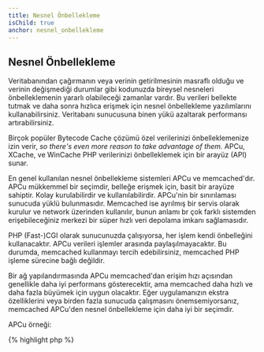```yaml
---
title: Nesnel Önbellekleme
isChild: true
anchor: nesnel_onbellekleme
---
```


## Nesnel Önbellekleme

Veritabanından çağırmanın veya verinin getirilmesinin masraflı olduğu ve verinin değişmediği durumlar gibi kodunuzda
bireysel nesneleri önbelleklemenin yararlı olabileceği zamanlar vardır. Bu verileri bellekte tutmak ve daha sonra
hızlıca erişmek için nesnel önbellekleme yazılımlarını kullanabilirsiniz. Veritabanı sunucusuna binen yükü
azaltarak performansı artırabilirsiniz.

Birçok popüler Bytecode Cache çözümü özel verilerinizi önbelleklemenize izin verir, _so there's even more reason to take
advantage of them._ APCu, XCache, ve WinCache PHP verilerinizi önbelleklemek için bir arayüz (API) sunar.

En genel kullanılan nesnel önbellekleme sistemleri APCu ve memcached'dır. APCu mükkemmel bir seçimdir, belleğe erişmek
için, basit bir arayüze sahiptir. Kolay kurulabilirdir ve kullanılabilirdir. APCu'nin bir sınırılaması sunucuda yüklü
bulunmasıdır. Memcached ise ayrılmış bir servis olarak kurulur ve network üzerinden kullanılır, bunun anlamı br çok
farklı sistemden erişebileceğiniz merkezi bir süper hızlı veri depolama imkanı sağlamasıdır.

PHP (Fast-)CGI olarak sunucunuzda çalışıyorsa, her işlem kendi önbelleğini kullanacaktır. APCu verileri işlemler
arasında paylaşılmayacaktır. Bu durumda, memcached kullanmayı tercih edebilirsiniz, memcached PHP işleme sürecine
bağlı değildir.

Bir ağ yapılandırmasında APCu memcached'dan erişim hızı açısından genellikle daha iyi performans gösterecektir,
ama memcached daha hızlı ve daha fazla büyümek için uygun olacaktır. Eğer uygulamanızın ekstra özelliklerini veya
birden fazla sunucuda çalışmasını önemsemiyorsanız, memcached APCu'den nesnel önbellekleme için daha iyi bir seçimdir.

APCu örneği:

{% highlight php %}
<?php
// veri 'expensive_data' olarak önbelleklenmişmi diye kontrol et
$data = apc_fetch('expensive_data');
if ($data === false) {
    // veri önbellekte değil; sonucu sonradan çağırmak için önbelleğe kaydet.
    apc_add('expensive_data', $data = get_expensive_data());
}

print_r($data);
{% endhighlight %}

Nesnel önbellekleme sistenleri hakkında daha fazla bilgi:

* [APCu](https://github.com/krakjoe/apcu)
* [APC Fonksiyonları](http://php.net/manual/tr/ref.apc.php)
* [Memcached](http://memcached.org/)
* [Redis](http://redis.io/)
* [XCache APIs](http://xcache.lighttpd.net/wiki/XcacheApi)
* [WinCache Fonksiyonları](http://www.php.net/manual/en/ref.wincache.php)
